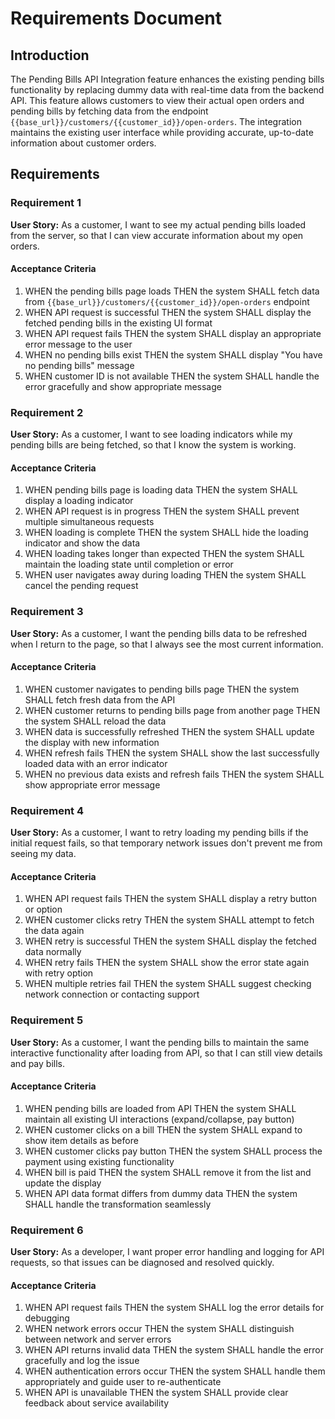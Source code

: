 # Requirements Document

## Introduction

The Pending Bills API Integration feature enhances the existing pending bills functionality by replacing dummy data with real-time data from the backend API. This feature allows customers to view their actual open orders and pending bills by fetching data from the endpoint `{{base_url}}/customers/{{customer_id}}/open-orders`. The integration maintains the existing user interface while providing accurate, up-to-date information about customer orders.

## Requirements

### Requirement 1

**User Story:** As a customer, I want to see my actual pending bills loaded from the server, so that I can view accurate information about my open orders.

#### Acceptance Criteria

1. WHEN the pending bills page loads THEN the system SHALL fetch data from `{{base_url}}/customers/{{customer_id}}/open-orders` endpoint
2. WHEN API request is successful THEN the system SHALL display the fetched pending bills in the existing UI format
3. WHEN API request fails THEN the system SHALL display an appropriate error message to the user
4. WHEN no pending bills exist THEN the system SHALL display "You have no pending bills" message
5. WHEN customer ID is not available THEN the system SHALL handle the error gracefully and show appropriate message

### Requirement 2

**User Story:** As a customer, I want to see loading indicators while my pending bills are being fetched, so that I know the system is working.

#### Acceptance Criteria

1. WHEN pending bills page is loading data THEN the system SHALL display a loading indicator
2. WHEN API request is in progress THEN the system SHALL prevent multiple simultaneous requests
3. WHEN loading is complete THEN the system SHALL hide the loading indicator and show the data
4. WHEN loading takes longer than expected THEN the system SHALL maintain the loading state until completion or error
5. WHEN user navigates away during loading THEN the system SHALL cancel the pending request

### Requirement 3

**User Story:** As a customer, I want the pending bills data to be refreshed when I return to the page, so that I always see the most current information.

#### Acceptance Criteria

1. WHEN customer navigates to pending bills page THEN the system SHALL fetch fresh data from the API
2. WHEN customer returns to pending bills page from another page THEN the system SHALL reload the data
3. WHEN data is successfully refreshed THEN the system SHALL update the display with new information
4. WHEN refresh fails THEN the system SHALL show the last successfully loaded data with an error indicator
5. WHEN no previous data exists and refresh fails THEN the system SHALL show appropriate error message

### Requirement 4

**User Story:** As a customer, I want to retry loading my pending bills if the initial request fails, so that temporary network issues don't prevent me from seeing my data.

#### Acceptance Criteria

1. WHEN API request fails THEN the system SHALL display a retry button or option
2. WHEN customer clicks retry THEN the system SHALL attempt to fetch the data again
3. WHEN retry is successful THEN the system SHALL display the fetched data normally
4. WHEN retry fails THEN the system SHALL show the error state again with retry option
5. WHEN multiple retries fail THEN the system SHALL suggest checking network connection or contacting support

### Requirement 5

**User Story:** As a customer, I want the pending bills to maintain the same interactive functionality after loading from API, so that I can still view details and pay bills.

#### Acceptance Criteria

1. WHEN pending bills are loaded from API THEN the system SHALL maintain all existing UI interactions (expand/collapse, pay button)
2. WHEN customer clicks on a bill THEN the system SHALL expand to show item details as before
3. WHEN customer clicks pay button THEN the system SHALL process the payment using existing functionality
4. WHEN bill is paid THEN the system SHALL remove it from the list and update the display
5. WHEN API data format differs from dummy data THEN the system SHALL handle the transformation seamlessly

### Requirement 6

**User Story:** As a developer, I want proper error handling and logging for API requests, so that issues can be diagnosed and resolved quickly.

#### Acceptance Criteria

1. WHEN API request fails THEN the system SHALL log the error details for debugging
2. WHEN network errors occur THEN the system SHALL distinguish between network and server errors
3. WHEN API returns invalid data THEN the system SHALL handle the error gracefully and log the issue
4. WHEN authentication errors occur THEN the system SHALL handle them appropriately and guide user to re-authenticate
5. WHEN API is unavailable THEN the system SHALL provide clear feedback about service availability